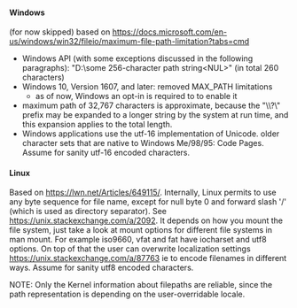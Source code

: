 #### Windows
(for now skipped) based on https://docs.microsoft.com/en-us/windows/win32/fileio/maximum-file-path-limitation?tabs=cmd
* Windows API (with some exceptions discussed in the following paragraphs):
  "D:\\some 256-character path string\<NUL\>" (in total 260 characters)
* Windows 10, Version 1607, and later: removed MAX\_PATH limitations
  - as of now, Windows an opt-in is required to to enable it
* maximum path of 32,767 characters is approximate, because the "\\\\?\\"
  prefix may be expanded to a longer string by the system at run time,
  and this expansion applies to the total length.
* Windows applications use the utf-16 implementation of Unicode.
older character sets that are native to Windows Me/98/95: Code Pages.
Assume for sanity utf-16 encoded characters.

#### Linux
Based on https://lwn.net/Articles/649115/.
Internally, Linux permits to use any byte sequence for file name,
except for null byte 0 and forward slash '/'
(which is used as directory separator).
See https://unix.stackexchange.com/a/2092.
It depends on how you mount the file system, just take a look at mount
options for different file systems in man mount. For example iso9660,
vfat and fat have iocharset and utf8 options.
On top of that the user can overwrite localization settings
https://unix.stackexchange.com/a/87763 ie to encode filenames in
different ways.
Assume for sanity utf8 encoded characters.

NOTE: Only the Kernel information about filepaths are reliable,
since the path representation is depending on the user-overridable locale.

